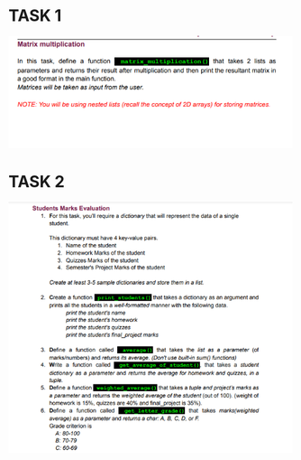 # TASK 1

![MATRIX MULTIPLICATION CHALLENGE](./task1.png)

# TASK 2

![STUDENT COLLECTION CHALLENGE](./task2.png)
